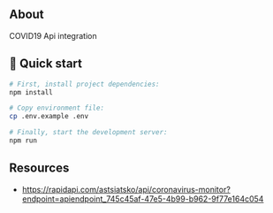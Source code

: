 ## About

COVID19 Api integration 

## 🚀 Quick start

```bash
# First, install project dependencies:
npm install

# Copy environment file:
cp .env.example .env

# Finally, start the development server:
npm run 
```

## Resources

- https://rapidapi.com/astsiatsko/api/coronavirus-monitor?endpoint=apiendpoint_745c45af-47e5-4b99-b962-9f77e164c054
